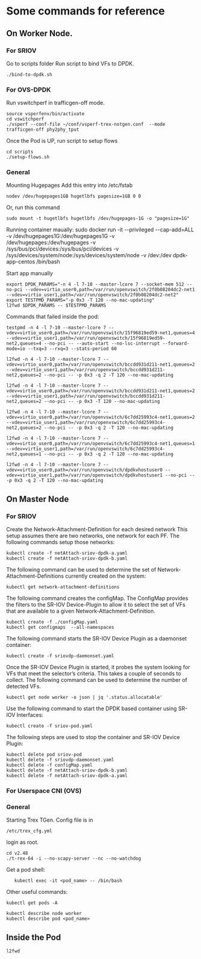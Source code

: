 # Some commands for reference
## On Worker Node.
### For SRIOV
Go to scripts folder
Run script to bind VFs to DPDK.
```
./bind-to-dpdk.sh
```

### For OVS-DPDK
Run vswitchperf in trafficgen-off mode.
```
source vsperfenv/bin/activate
cd vswitchperf
./vsperf --conf-file ~/conf/vsperf-trex-notgen.conf  --mode trafficgen-off phy2phy_tput
```
Once the Pod is UP, run script to setup flows
```
cd scripts
./setup-flows.sh
```
### General
Mounting Hugepages
Add this entry into /etc/fstab
```
nodev /dev/hugepages1GB hugetlbfs pagesize=1GB 0 0
```
Or, run this command
```
sudo mount -t hugetlbfs hugetlbfs /dev/hugepages-1G -o "pagesize=1G"
```

Running container maually:
sudo docker run -it --privileged --cap-add=ALL -v /dev/hugepages1G:/dev/hugepages1G -v /dev/hugepages:/dev/hugepages -v /sys/bus/pci/devices:/sys/bus/pci/devices -v /sys/devices/system/node:/sys/devices/system/node -v /dev:/dev dpdk-app-centos /bin/bash

Start app manually
```
export DPDK_PARAMS="-n 4 -l 7-10 --master-lcore 7 --socket-mem 512 --no-pci --vdev=virtio_user0,path=/var/run/openvswitch/2f0b08204dc2-net1 --vdev=virtio_user1,path=/var/run/openvswitch/2f0b08204dc2-net2"
export TESTPMD_PARAMS="-p 0x3 -T 120 --no-mac-updating"
l2fwd $DPDK_PARAMS -- $TESTPMD_PARAMS
```
Commands that failed inside the pod:
```
testpmd -n 4 -l 7-10 --master-lcore 7 --vdev=virtio_user0,path=/var/run/openvswitch/15f96819ed59-net1,queues=4 --vdev=virtio_user1,path=/var/run/openvswitch/15f96819ed59-net2,queues=4 --no-pci -- --auto-start --no-lsc-interrupt --forward-mode=io --txq=3 --rxq=3 --stats-period 60

l2fwd -n 4 -l 7-10 --master-lcore 7 --vdev=virtio_user0,path=/var/run/openvswitch/bccdd931d211-net1,queues=2 --vdev=virtio_user1,path=/var/run/openvswitch/bccdd931d211-net2,queues=2 --no-pci -- -p 0x3 -q 2 -T 120 --no-mac-updating

l2fwd -n 4 -l 7-10 --master-lcore 7 --vdev=virtio_user0,path=/var/run/openvswitch/bccdd931d211-net1,queues=2 --vdev=virtio_user1,path=/var/run/openvswitch/bccdd931d211-net2,queues=2 --no-pci -- -p 0x3 -T 120 --no-mac-updating

l2fwd -n 4 -l 7-10 --master-lcore 7 --vdev=virtio_user0,path=/var/run/openvswitch/6c7dd25993c4-net1,queues=2 --vdev=virtio_user1,path=/var/run/openvswitch/6c7dd25993c4-net2,queues=2 --no-pci -- -p 0x3 -q 2 -T 120 --no-mac-updating

l2fwd -n 4 -l 7-10 --master-lcore 7 --vdev=virtio_user0,path=/var/run/openvswitch/6c7dd25993c4-net1,queues=1 --vdev=virtio_user1,path=/var/run/openvswitch/6c7dd25993c4-net2,queues=1 --no-pci -- -p 0x3 -q 2 -T 120 --no-mac-updating

l2fwd -n 4 -l 7-10 --master-lcore 7 --vdev=virtio_user0,path=/var/run/openvswitch/dpdkvhostuser0 --vdev=virtio_user1,path=/var/run/openvswitch/dpdkvhostuser1 --no-pci -- -p 0x3 -q 2 -T 120 --no-mac-updating
```

## On Master Node
### For SRIOV
Create the Network-Attachment-Definition for each desired network
This setup assumes there are two networks, one network for each PF. The
following commands setup those networks:
```
kubectl create -f netAttach-sriov-dpdk-a.yaml
kubectl create -f netAttach-sriov-dpdk-b.yaml
```
The following command can be used to determine the set of
Network-Attachment-Definitions currently created on the system:
```
kubectl get network-attachment-definitions
```
The following command creates the configMap. The ConfigMap provides the
filters to the SR-IOV Device-Plugin to allow it to select the set of VFs
that are available to a given Network-Attachment-Definition.

```
kubectl create -f ./configMap.yaml
kubectl get configmaps  --all-namespaces
```
The following command starts the SR-IOV Device Plugin as a
daemonset container:  
```
kubectl create -f sriovdp-daemonset.yaml
```

Once the SR-IOV Device Plugin is started, it probes the system
looking for VFs that meet the selector’s criteria. This takes a
couple of seconds to collect. The following command can be used to
determine the number of detected VFs.

```
kubectl get node worker -o json | jq '.status.allocatable'
```

Use the following command to start the DPDK based container using
SR-IOV Interfaces:
```
kubectl create -f sriov-pod.yaml
```
The following steps are used to stop the container and SR-IOV Device
Plugin:
```
kubectl delete pod sriov-pod
kubectl delete -f sriovdp-daemonset.yaml
kubectl delete -f configMap.yaml
kubectl delete -f netAttach-sriov-dpdk-b.yaml
kubectl delete -f netAttach-sriov-dpdk-a.yaml
```

### For Userspace CNI (OVS)

### General
Starting Trex TGen.
Config file is in 
```
/etc/trex_cfg.yml
```
login as root.
```
cd v2.48
./t-rex-64 -i --no-scapy-server --nc --no-watchdog
```
Get a pod shell:
```
   kubectl exec -it <pod_name> -- /bin/bash
```
Other useful commands:
```
kubectl get pods -A

kubectl describe node worker
kubectl describe pod <pod_name>
```


## Inside the Pod
```
l2fwd
```
